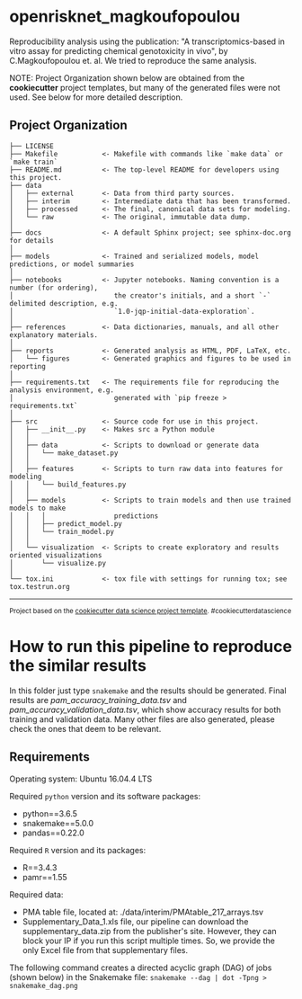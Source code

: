 openrisknet_magkoufopoulou
==============================

Reproducibility analysis using the publication: "A transcriptomics-based in vitro assay for predicting chemical genotoxicity in vivo",
by C.Magkoufopoulou et. al. We tried to reproduce the same analysis.

NOTE: Project Organization shown below are obtained from the **cookiecutter** project templates, but many of the generated files were not used. See below for more detailed description.

Project Organization
------------

    ├── LICENSE
    ├── Makefile           <- Makefile with commands like `make data` or `make train`
    ├── README.md          <- The top-level README for developers using this project.
    ├── data
    │   ├── external       <- Data from third party sources.
    │   ├── interim        <- Intermediate data that has been transformed.
    │   ├── processed      <- The final, canonical data sets for modeling.
    │   └── raw            <- The original, immutable data dump.
    │
    ├── docs               <- A default Sphinx project; see sphinx-doc.org for details
    │
    ├── models             <- Trained and serialized models, model predictions, or model summaries
    │
    ├── notebooks          <- Jupyter notebooks. Naming convention is a number (for ordering),
    │                         the creator's initials, and a short `-` delimited description, e.g.
    │                         `1.0-jqp-initial-data-exploration`.
    │
    ├── references         <- Data dictionaries, manuals, and all other explanatory materials.
    │
    ├── reports            <- Generated analysis as HTML, PDF, LaTeX, etc.
    │   └── figures        <- Generated graphics and figures to be used in reporting
    │
    ├── requirements.txt   <- The requirements file for reproducing the analysis environment, e.g.
    │                         generated with `pip freeze > requirements.txt`
    │
    ├── src                <- Source code for use in this project.
    │   ├── __init__.py    <- Makes src a Python module
    │   │
    │   ├── data           <- Scripts to download or generate data
    │   │   └── make_dataset.py
    │   │
    │   ├── features       <- Scripts to turn raw data into features for modeling
    │   │   └── build_features.py
    │   │
    │   ├── models         <- Scripts to train models and then use trained models to make
    │   │   │                 predictions
    │   │   ├── predict_model.py
    │   │   └── train_model.py
    │   │
    │   └── visualization  <- Scripts to create exploratory and results oriented visualizations
    │       └── visualize.py
    │
    └── tox.ini            <- tox file with settings for running tox; see tox.testrun.org


--------

<p><small>Project based on the <a target="_blank" href="https://drivendata.github.io/cookiecutter-data-science/">cookiecutter data science project template</a>. #cookiecutterdatascience</small></p>


How to run this pipeline to reproduce the similar results
================

In this folder just type ``snakemake`` and the results should be generated. Final results are *pam_accuracy_training_data.tsv* and *pam_accuracy_validation_data.tsv*, which show accuracy results for both training and validation data. Many other files are also generated, please check the ones that deem to be relevant.

Requirements
-----

Operating system: Ubuntu 16.04.4 LTS

Required ``python`` version and its software packages:
- python==3.6.5
- snakemake==5.0.0
- pandas==0.22.0

Required ``R`` version and its packages:
- R==3.4.3
- pamr==1.55


Required data:
- PMA table file, located at: ./data/interim/PMAtable_217_arrays.tsv
- Supplementary_Data_1.xls file, our pipeline can download the supplementary_data.zip from the publisher's site. However, they can block your IP if you run this script multiple times. So, we provide the only Excel file from that supplementary files.
 

The following command creates a directed acyclic graph (DAG) of jobs (shown below) in the Snakemake file:
`snakemake --dag | dot -Tpng > snakemake_dag.png`



